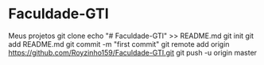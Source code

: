 # Faculdade-GTI
Meus projetos
git clone echo "# Faculdade-GTI" >> README.md
git init
git add README.md
git commit -m "first commit"
git remote add origin https://github.com/Royzinho159/Faculdade-GTI.git
git push -u origin master
